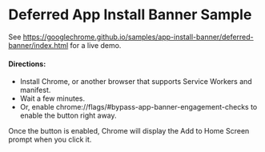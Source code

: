 Deferred App Install Banner Sample
===

See https://googlechrome.github.io/samples/app-install-banner/deferred-banner/index.html for a live demo.


#### Directions:

* Install Chrome, or another browser that supports Service Workers and manifest.
* Wait a few minutes.
* Or, enable chrome://flags/#bypass-app-banner-engagement-checks to enable the button right away.

Once the button is enabled, Chrome will display the Add to Home Screen prompt when you click it.
